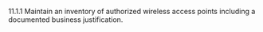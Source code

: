 11.1.1 Maintain an inventory of 
authorized wireless access points 
including a documented business 
justification. 


